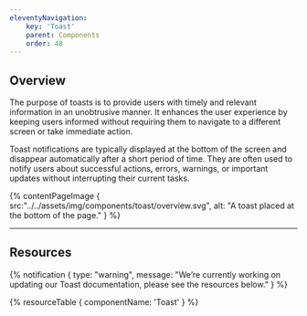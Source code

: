 ```yaml
---
eleventyNavigation:
    key: 'Toast'
    parent: Components
    order: 48
---
```


## Overview
The purpose of toasts is to provide users with timely and relevant information in an unobtrusive manner. It enhances the user experience by keeping users informed without requiring them to navigate to a different screen or take immediate action.

Toast notifications are typically displayed at the bottom of the screen and disappear automatically after a short period of time. They are often used to notify users about successful actions, errors, warnings, or important updates without interrupting their current tasks.

{% contentPageImage {
    src:"../../assets/img/components/toast/overview.svg",
    alt: "A toast placed at the bottom of the page."
} %}

---

## Resources

{% notification {
  type: "warning",
  message: "We’re currently working on updating our Toast documentation, please see the resources below."
} %}

{% resourceTable {
    componentName: 'Toast'
} %}
